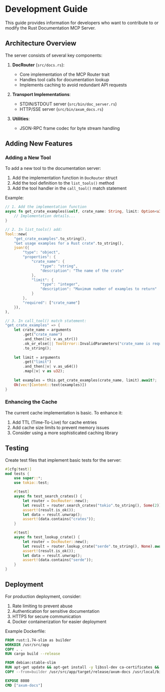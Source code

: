 # Development Guide

This guide provides information for developers who want to contribute to or modify the Rust Documentation MCP Server.

## Architecture Overview

The server consists of several key components:

1. **DocRouter** (`src/docs.rs`):
   - Core implementation of the MCP Router trait
   - Handles tool calls for documentation lookup
   - Implements caching to avoid redundant API requests

2. **Transport Implementations**:
   - STDIN/STDOUT server (`src/bin/doc_server.rs`)
   - HTTP/SSE server (`src/bin/axum_docs.rs`)

3. **Utilities**:
   - JSON-RPC frame codec for byte stream handling

## Adding New Features

### Adding a New Tool

To add a new tool to the documentation server:

1. Add the implementation function in `DocRouter` struct
2. Add the tool definition to the `list_tools()` method
3. Add the tool handler in the `call_tool()` match statement

Example:

```rust
// 1. Add the implementation function
async fn get_crate_examples(&self, crate_name: String, limit: Option<u32>) -> Result<String, ToolError> {
    // Implementation details...
}

// 2. In list_tools() add:
Tool::new(
    "get_crate_examples".to_string(),
    "Get usage examples for a Rust crate".to_string(),
    json!({
        "type": "object",
        "properties": {
            "crate_name": {
                "type": "string",
                "description": "The name of the crate"
            },
            "limit": {
                "type": "integer",
                "description": "Maximum number of examples to return"
            }
        },
        "required": ["crate_name"]
    }),
),

// 3. In call_tool() match statement:
"get_crate_examples" => {
    let crate_name = arguments
        .get("crate_name")
        .and_then(|v| v.as_str())
        .ok_or_else(|| ToolError::InvalidParameters("crate_name is required".to_string()))?
        .to_string();
    
    let limit = arguments
        .get("limit")
        .and_then(|v| v.as_u64())
        .map(|v| v as u32);
    
    let examples = this.get_crate_examples(crate_name, limit).await?;
    Ok(vec![Content::text(examples)])
}
```

### Enhancing the Cache

The current cache implementation is basic. To enhance it:

1. Add TTL (Time-To-Live) for cache entries
2. Add cache size limits to prevent memory issues
3. Consider using a more sophisticated caching library

## Testing

Create test files that implement basic tests for the server:

```rust
#[cfg(test)]
mod tests {
    use super::*;
    use tokio::test;

    #[test]
    async fn test_search_crates() {
        let router = DocRouter::new();
        let result = router.search_crates("tokio".to_string(), Some(2)).await;
        assert!(result.is_ok());
        let data = result.unwrap();
        assert!(data.contains("crates"));
    }

    #[test]
    async fn test_lookup_crate() {
        let router = DocRouter::new();
        let result = router.lookup_crate("serde".to_string(), None).await;
        assert!(result.is_ok());
        let data = result.unwrap();
        assert!(data.contains("serde"));
    }
}
```

## Deployment

For production deployment, consider:

1. Rate limiting to prevent abuse
2. Authentication for sensitive documentation
3. HTTPS for secure communication
4. Docker containerization for easier deployment

Example Dockerfile:

```dockerfile
FROM rust:1.74-slim as builder
WORKDIR /usr/src/app
COPY . .
RUN cargo build --release

FROM debian:stable-slim
RUN apt-get update && apt-get install -y libssl-dev ca-certificates && rm -rf /var/lib/apt/lists/*
COPY --from=builder /usr/src/app/target/release/axum-docs /usr/local/bin/

EXPOSE 8080
CMD ["axum-docs"]
```